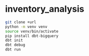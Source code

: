 # inventory_analysis

```bash
git clone +url
python -m venv venv
source venv/bin/activate
pip install dbt-bigquery
dbt init
dbt debug
dbt run
```

